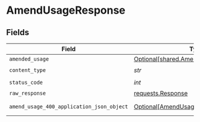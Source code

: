 # AmendUsageResponse


## Fields

| Field                                                                                             | Type                                                                                              | Required                                                                                          | Description                                                                                       |
| ------------------------------------------------------------------------------------------------- | ------------------------------------------------------------------------------------------------- | ------------------------------------------------------------------------------------------------- | ------------------------------------------------------------------------------------------------- |
| `amended_usage`                                                                                   | [Optional[shared.AmendedUsage]](../../models/shared/amendedusage.md)                              | :heavy_minus_sign:                                                                                | OK                                                                                                |
| `content_type`                                                                                    | *str*                                                                                             | :heavy_check_mark:                                                                                | N/A                                                                                               |
| `status_code`                                                                                     | *int*                                                                                             | :heavy_check_mark:                                                                                | N/A                                                                                               |
| `raw_response`                                                                                    | [requests.Response](https://requests.readthedocs.io/en/latest/api/#requests.Response)             | :heavy_minus_sign:                                                                                | N/A                                                                                               |
| `amend_usage_400_application_json_object`                                                         | [Optional[AmendUsage400ApplicationJSON]](../../models/operations/amendusage400applicationjson.md) | :heavy_minus_sign:                                                                                | Bad Request                                                                                       |
